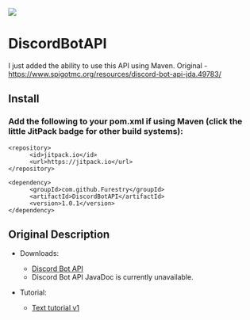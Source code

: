 [![](https://jitpack.io/v/Furestry/DiscordBotAPI.svg)](https://jitpack.io/#Furestry/DiscordBotAPI)

# DiscordBotAPI
I just added the ability to use this API using Maven. Original - https://www.spigotmc.org/resources/discord-bot-api-jda.49783/

## Install

### Add the following to your pom.xml if using Maven (click the little JitPack badge for other build systems):

    <repository>
	      <id>jitpack.io</id>
	      <url>https://jitpack.io</url>
    </repository>
 
    <dependency>
	      <groupId>com.github.Furestry</groupId>
	      <artifactId>DiscordBotAPI</artifactId>
	      <version>1.0.1</version>
    </dependency>


## Original Description

* Downloads:
  * [Discord Bot API](https://drive.google.com/open?id=1CcFxBgPwmlsEq37rW7LsxwJqVfAxfm1b)
  * Discord Bot API JavaDoc is currently unavailable.

* Tutorial:
  * [Text tutorial v1](https://www.spigotmc.org/resources/discord-bot-api-jda.49783/)

